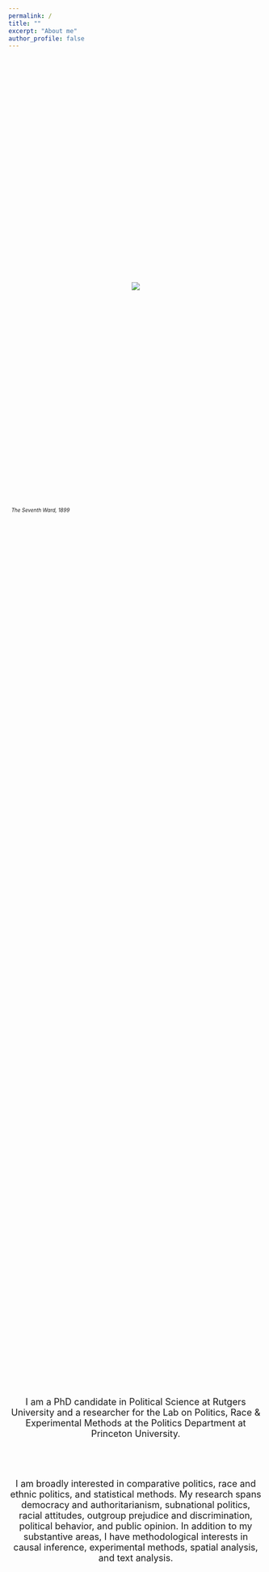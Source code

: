 ```yaml
---
permalink: /
title: ""
excerpt: "About me"
author_profile: false
---
```


 <br/>

<html>
<head>
    <style>
        * {
            margin: 0;
            padding: 0;
        }
        .imgbox {
            display: grid;
            height: 100%;
        }
        .center-fit {
            max-width: 100%;
            max-height: 100vh;
            margin: auto;
        }
    </style>
</head>
<body>
<div class="imgbox">
    <img class="center-fit" src='seventhward.jpg' >
      <figcaption><em> <font size="-2"> &nbsp;&nbsp;The Seventh Ward, 1899 </font> </em></figcaption>

<br/> 

 <font size="4">
  
<center>

<p style="margin-left:6em;margin-right:6em">

I am a PhD candidate in Political Science at Rutgers University and a researcher for the Lab on Politics, Race & Experimental Methods at the Politics Department at Princeton University.

<br/><br/>

I am broadly interested in comparative politics, race and ethnic politics, and statistical methods. My research spans democracy and authoritarianism, subnational politics, racial attitudes, outgroup prejudice and discrimination, political behavior, and public opinion. In addition to my substantive areas, I have methodological interests in causal inference, experimental methods, spatial analysis, and text analysis. 

<br/><br/>

</p>


